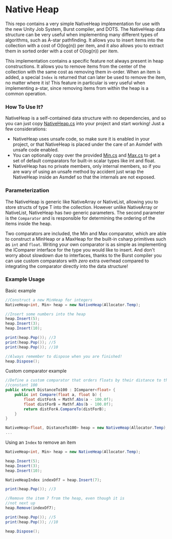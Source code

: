 # Native Heap

This repo contains a very simple NativeHeap implementation for use with the new Unity Job System, Burst compiler, and DOTS.  The NativeHeap data structure can be very useful when implementing many different types of algorithms, such as A-star pathfinding.  It allows you to insert items into the collection with a cost of O(log(n)) per item, and it also allows you to extract them in sorted order with a cost of O(log(n)) per item.

This implementation contains a specific feature not always present in heap constructions.  It allows you to remove items from the center of the collection with the same cost as removing them in-order.  When an item is added, a special `Index` is returned that can later be used to remove the item, no matter where it is!  This feature in particular is very useful when implementing a-star, since removing items from within the heap is a common operation.

### How To Use It?
NativeHeap is a self-contained data structure with no dependencies, and so you can just copy [NativeHeap.cs](https://github.com/Amarcolina/NativeHeap/blob/master/Assets/NativeHeap/NativeHeap.cs) into your project and start working! Just a few considerations:
 - NativeHeap uses unsafe code, so make sure it is enabled in your project, or that NativeHeap is placed under the care of an Asmdef with unsafe code enabled.
 - You can optionally copy over the provided [Min.cs](https://github.com/Amarcolina/NativeHeap/blob/master/Assets/NativeHeap/Min.cs) and [Max.cs](https://github.com/Amarcolina/NativeHeap/blob/master/Assets/NativeHeap/Max.cs) to get a set of default comparators for built-in scalar types like int and float.
 - NativeHeap has no private members, only internal members, so if you are wary of using an unsafe method by accident just wrap the NativeHeap inside an Asmdef so that the internals are not exposed.

### Parameterization
The NativeHeap is generic like NativeArray<T> or NativeList<T>, allowing you to store structs of type T into the collection.  However unlike NativeArray<T> or NativeList<T>, NativeHeap has _two_ generic parameters.  The second parameter is the `Comparator` and is responsible for determining the ordering of the items inside the heap.
  
Two comparators are included, the Min and Max comparator, which are able to construct a MinHeap or a MaxHeap for the built-in csharp primitives such as `int` and `float`.  Writing your own comparator is as simple as implementing the IComparer<T> interface for the type you would like to insert.  And don't worry about slowdown due to interfaces, thanks to the Burst compiler you can use custom comparators with _zero_ extra overhead compared to integrating the comparator directly into the data structure!
  
### Example Usage
Basic example
```csharp
//Construct a new MinHeap for integers
NativeHeap<int, Min> heap = new NativeHeap(Allocator.Temp);

//Insert some numbers into the heap
heap.Insert(5);
heap.Insert(3);
heap.Insert(10);

print(heap.Pop()); //3
print(heap.Pop()); //5
print(heap.Pop()); //10

//Always remember to dispose when you are finished!
heap.Dispose();
```

Custom comparator example
```csharp
//Define a custom comparator that orders floats by their distance to the 
//constant 100
public struct DistanceTo100 : IComparer<float> {
    public int Compare(float a, float b) {
        float distForA = Mathf.Abs(a - 100.0f);
        float distForB = Mathf.Abs(b - 100.0f);
        return distForA.CompareTo(distForB);
    }
}

NativeHeap<float, DistanceTo100> heap = new NativeHeap(Allocator.Temp);
...
```

Using an `Index` to remove an item
```csharp
NativeHeap<int, Min> heap = new NativeHeap(Allocator.Temp);

heap.Insert(5);
heap.Insert(3);
heap.Insert(10);

NativeHeapIndex indexOf7 = heap.Insert(7);

print(heap.Pop()); //3

//Remove the item 7 from the heap, even though it is
//not next up
heap.Remove(indexOf7);

print(heap.Pop()); //5
print(heap.Pop()); //10

heap.Dispose();
```
